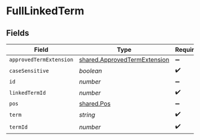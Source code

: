 # FullLinkedTerm


## Fields

| Field                                                                               | Type                                                                                | Required                                                                            | Description                                                                         |
| ----------------------------------------------------------------------------------- | ----------------------------------------------------------------------------------- | ----------------------------------------------------------------------------------- | ----------------------------------------------------------------------------------- |
| `approvedTermExtension`                                                             | [shared.ApprovedTermExtension](../../../sdk/models/shared/approvedtermextension.md) | :heavy_minus_sign:                                                                  | N/A                                                                                 |
| `caseSensitive`                                                                     | *boolean*                                                                           | :heavy_check_mark:                                                                  | N/A                                                                                 |
| `id`                                                                                | *number*                                                                            | :heavy_minus_sign:                                                                  | N/A                                                                                 |
| `linkedTermId`                                                                      | *number*                                                                            | :heavy_check_mark:                                                                  | N/A                                                                                 |
| `pos`                                                                               | [shared.Pos](../../../sdk/models/shared/pos.md)                                     | :heavy_minus_sign:                                                                  | N/A                                                                                 |
| `term`                                                                              | *string*                                                                            | :heavy_check_mark:                                                                  | N/A                                                                                 |
| `termId`                                                                            | *number*                                                                            | :heavy_check_mark:                                                                  | N/A                                                                                 |